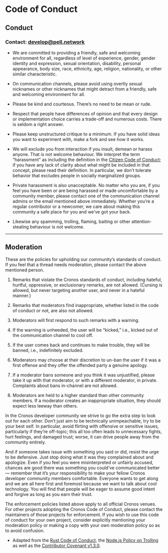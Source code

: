 # Code of Conduct

## Conduct

### Contact: <develop@pell.network>

* We are committed to providing a friendly, safe and welcoming environment for all, regardless of level of experience, gender, gender identity and expression, sexual orientation, disability, personal appearance, body size, race, ethnicity, age, religion, nationality, or other similar characteristic.

* On communication channels, please avoid using overtly sexual nicknames or other nicknames that might detract from a friendly, safe and welcoming environment for all.

* Please be kind and courteous. There’s no need to be mean or rude.

* Respect that people have differences of opinion and that every design or implementation choice carries a trade-off and numerous costs. There is seldom a right answer.

* Please keep unstructured critique to a minimum. If you have solid ideas you want to experiment with, make a fork and see how it works.

* We will exclude you from interaction if you insult, demean or harass anyone. That is not welcome behaviour. We interpret the term “harassment” as including the definition in the [Citizen Code of Conduct](http://citizencodeofconduct.org/); if you have any lack of clarity about what might be included in that concept, please read their definition. In particular, we don’t tolerate behavior that excludes people in socially marginalized groups.

* Private harassment is also unacceptable. No matter who you are, if you feel you have been or are being harassed or made uncomfortable by a community member, please contact one of the communication channel admins or the email mentioned above immediately. Whether you’re a regular contributor or a newcomer, we care about making this community a safe place for you and we’ve got your back.

* Likewise any spamming, trolling, flaming, baiting or other attention-stealing behaviour is not welcome.

----

## Moderation

These are the policies for upholding our community’s standards of conduct. If you feel that a thread needs moderation, please contact the above mentioned person.

1. Remarks that violate the Cronos standards of conduct, including hateful, hurtful, oppressive, or exclusionary remarks, are not allowed. (Cursing is allowed, but never targeting another user, and never in a hateful manner.)

2. Remarks that moderators find inappropriate, whether listed in the code of conduct or not, are also not allowed.

3. Moderators will first respond to such remarks with a warning.

4. If the warning is unheeded, the user will be “kicked,” i.e., kicked out of the communication channel to cool off.

5. If the user comes back and continues to make trouble, they will be banned, i.e., indefinitely excluded.

6. Moderators may choose at their discretion to un-ban the user if it was a first offense and they offer the offended party a genuine apology.

7. If a moderator bans someone and you think it was unjustified, please take it up with that moderator, or with a different moderator, in private. Complaints about bans in-channel are not allowed.

8. Moderators are held to a higher standard than other community members. If a moderator creates an inappropriate situation, they should expect less leeway than others.

In the Cronos developer community we strive to go the extra step to look out for each other. Don’t just aim to be technically unimpeachable, try to be your best self. In particular, avoid flirting with offensive or sensitive issues, particularly if they’re off-topic; this all too often leads to unnecessary fights, hurt feelings, and damaged trust; worse, it can drive people away from the community entirely.

And if someone takes issue with something you said or did, resist the urge to be defensive. Just stop doing what it was they complained about and apologize. Even if you feel you were misinterpreted or unfairly accused, chances are good there was something you could’ve communicated better — remember that it’s your responsibility to make your fellow Cronos developer community members comfortable. Everyone wants to get along and we are all here first and foremost because we want to talk about cool technology. You will find that people will be eager to assume good intent and forgive as long as you earn their trust.

The enforcement policies listed above apply to all official Cronos venues. For other projects adopting the Cronos Code of Conduct, please contact the maintainers of those projects for enforcement. If you wish to use this code of conduct for your own project, consider explicitly mentioning your moderation policy or making a copy with your own moderation policy so as to avoid confusion.

* Adapted from the [Rust Code of Conduct](https://www.rust-lang.org/en-US/conduct.html), the [Node.js Policy on Trolling](http://blog.izs.me/post/30036893703/policy-on-trolling) as well as the [Contributor Covenant v1.3.0](http://contributor-covenant.org/version/1/3/0/).
